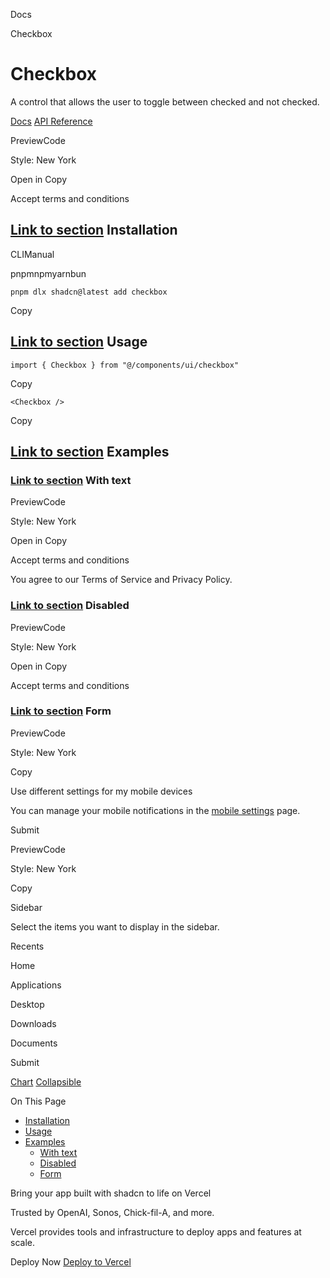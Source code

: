 Docs

Checkbox

# Checkbox

A control that allows the user to toggle between checked and not checked.

[Docs](https://www.radix-ui.com/docs/primitives/components/checkbox) [API Reference](https://www.radix-ui.com/docs/primitives/components/checkbox#api-reference)

PreviewCode

Style: New York

Open in Copy

Accept terms and conditions

## [Link to section](\#installation) Installation

CLIManual

pnpmnpmyarnbun

```relative font-mono text-sm leading-none
pnpm dlx shadcn@latest add checkbox

```

Copy

## [Link to section](\#usage) Usage

```relative rounded bg-muted px-[0.3rem] py-[0.2rem] font-mono text-sm
import { Checkbox } from "@/components/ui/checkbox"
```

Copy

```relative rounded bg-muted px-[0.3rem] py-[0.2rem] font-mono text-sm
<Checkbox />
```

Copy

## [Link to section](\#examples) Examples

### [Link to section](\#with-text) With text

PreviewCode

Style: New York

Open in Copy

Accept terms and conditions

You agree to our Terms of Service and Privacy Policy.

### [Link to section](\#disabled) Disabled

PreviewCode

Style: New York

Open in Copy

Accept terms and conditions

### [Link to section](\#form) Form

PreviewCode

Style: New York

Copy

Use different settings for my mobile devices

You can manage your mobile notifications in the [mobile settings](/examples/forms) page.

Submit

PreviewCode

Style: New York

Copy

Sidebar

Select the items you want to display in the sidebar.

Recents

Home

Applications

Desktop

Downloads

Documents

Submit

[Chart](/docs/components/chart) [Collapsible](/docs/components/collapsible)

On This Page

- [Installation](#installation)
- [Usage](#usage)
- [Examples](#examples)
  - [With text](#with-text)
  - [Disabled](#disabled)
  - [Form](#form)

Bring your app built with shadcn to life on Vercel

Trusted by OpenAI, Sonos, Chick-fil-A, and more.

Vercel provides tools and infrastructure to deploy apps and features at scale.

Deploy Now [Deploy to Vercel](https://vercel.com/new?utm_source=shadcn_site&utm_medium=web&utm_campaign=docs_cta_deploy_now_callout)